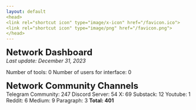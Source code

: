 ```yaml
---
layout: default
<head>
<link rel="shortcut icon" type="image/x-icon" href="/favicon.ico">
<link rel="shortcut icon" type="image/png" href="/favicon.png">
</head>
---
```


<b><font size="5">Network Dashboard</font></b>
<br>
_Last update: December 31, 2023_
<br>

Number of tools: 0
Number of users for interface: 0

<b><font size="5">Network Community Channels</font></b>
<br>
Telegram Community: 247
Discord Server:	54
X: 69
Substack: 12
Youtube: 1
Reddit: 6
Medium: 9
Paragraph: 3
<b>Total: 401 </b>

